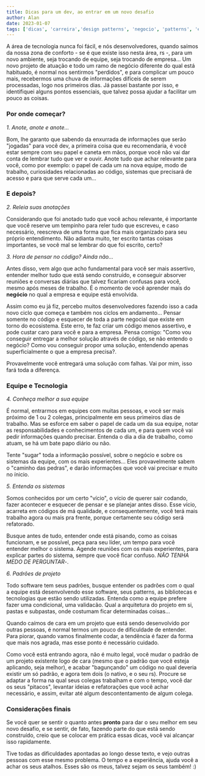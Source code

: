 ```yaml
---
title: Dicas para um dev, ao entrar em um novo desafio
author: Alan
date: 2023-01-07
tags: ['dicas', 'carreira','design patterns', 'negocio', 'patterns', 'evolucao']
---
```


<!-- Introduction to my blog post -->

A área de tecnologia nunca foi fácil, e nós desenvolvedores, quando saímos da nossa zona de conforto - se é que existe isso nesta área, rs -, para um novo ambiente, seja trocando de equipe, seja trocando de empresa... Um novo projeto de atuação e todo um ramo de negócio diferente do qual está habituado, é normal nos sentirmos "perdidos", e para complicar um pouco mais, recebermos uma chuva de informações difíceis de serem processadas, logo nos primeiros dias. Já passei bastante por isso, e identifiquei alguns pontos essenciais, que talvez possa ajudar a facilitar um pouco as coisas.

### Por onde começar?

_1. Anote, anote e anote..._

Bom, lhe garanto que sabendo da enxurrada de informações que serão "jogadas" para você dev, a primeira coisa que eu recomendaria, é você estar sempre com seu papel e caneta em mãos, porque você não vai dar conta de lembrar tudo que ver e ouvir. Anote tudo que achar relevante para você, como por exemplo: o papel de cada um na nova equipe, modo de trabalho, curiosidades relacionadas ao código, sistemas que precisará de acesso e para que serve cada um...


### E depois?

_2. Releia suas anotações_

Considerando que foi anotado tudo que você achou relevante, é importante que você reserve um tempinho para reler tudo que escreveu, e caso necessário, reescreva de uma forma que fica mais organizado para seu próprio entendimento. Não adianta muito, ter escrito tantas coisas importantes, se você mal se lembrar do que foi escrito, certo?

_3. Hora de pensar no código? Ainda não..._

Antes disso, vem algo que acho fundamental para você ser mais assertivo, entender melhor tudo que está sendo construído, e conseguir absorver reuniões e conversas diárias que talvez ficariam confusas para você, mesmo após meses de trabalho. É o momento de você aprender mais do **negócio** no qual a empresa e equipe está envolvida.

Assim como eu já fiz, percebo muitos desenvolvedores fazendo isso a cada novo ciclo que começa e também nos ciclos em andamento... Pensar somente no código e esquecer de toda a parte negocial que existe em torno do ecosistema. Este erro, te faz criar um código menos assertivo, e pode custar caro para você e para a empresa. Pensa comigo: "Como vou conseguir entregar a melhor solução através de código, se não entendo o negócio? Como vou conseguir propor uma solução, entendendo apenas superficialmente o que a empresa precisa?.

Provavelmente você entregará uma solução com falhas. Vai por mim, isso fará toda a diferença.


### Equipe e Tecnologia

_4. Conheça melhor a sua equipe_

É normal, entrarmos em equipes com muitas pessoas, e você ser mais próximo de 1 ou 2 colegas, principalmente em seus primeiros dias de trabalho. Mas se esforce em saber o papel de cada um da sua equipe, notar as responsabilidades e conhecimentos de cada um, e para quem você vai pedir informações quando precisar. Entenda o dia a dia de trabalho, como atuam, se há um bate papo diário ou não.

Tente "sugar" toda a informação possível, sobre o negócio e sobre os sistemas da equipe, com os mais experientes... Eles provavelmente sabem o "caminho das pedras", e darão informações que você vai precisar e muito no ínicio.

_5. Entenda os sistemas_

Somos conhecidos por um certo "vício", o vício de querer sair codando, fazer acontecer e esquecer de pensar e se planejar antes disso. Esse vício, acarreta em códigos de má qualidade, e consequentemente, você terá mais trabalho agora ou mais pra frente, porque certamente seu código será refatorado.

Busque antes de tudo, entender onde está pisando, como as coisas funcionam, e se possível, peça para seu líder, um tempo para você entender melhor o sistema. Agende reuniões com os mais experientes, para explicar partes do sistema, sempre que você ficar confuso. _NÃO TENHA MEDO DE PERGUNTAR_-.

_6. Padrões de projeto_

Todo software tem seus padrões, busque entender os padrões com o qual a equipe está desenvolvendo esse software, seus patterns, as bibliotecas e tecnologias que estão sendo utilizadas. Entenda como a equipe prefere fazer uma condicional, uma validacão. Qual a arquitetura do projeto em si, pastas e subpastas, onde costumam ficar determinadas coisas...

Quando caímos de cara em um projeto que está sendo desenvolvido por outras pessoas, é normal termos um pouco de dificuldade de entender. Para piorar, quando vamos finalmente codar, a tendência é fazer da forma que mais nos agrada, mas esse ponto é necessário cuidado.

Como você está entrando agora, não é muito legal, você mudar o padrão de um projeto existente logo de cara (mesmo que o padrão que você esteja aplicando, seja melhor), e acabar "bagunçando" um código no qual deveria existir um só padrão, e agora tem dois (o nativo, e o seu rs). Procure se adaptar a forma na qual seus colegas trabalham e com o tempo, você dar os seus "pitacos", levantar ideias e refatorações que você achar necessário, e assim, evitar até algum descontentamento de algum colega.


### Considerações finais

Se você quer se sentir o quanto antes **pronto** para dar o seu melhor em seu novo desafio, e se sentir, de fato, fazendo parte do que está sendo construído, creio que se colocar em prática essas dicas, você vai alcançar isso rapidamente.

Tive todas as dificuldades apontadas ao longo desse texto, e vejo outras pessoas com esse mesmo problema. O tempo e a experiência, ajuda você a achar os seus atalhos. Esses são os meus, talvez sejam os seus também! :)

